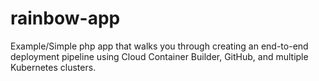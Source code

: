 # rainbow-app
Example/Simple php app that walks you through creating an end-to-end deployment pipeline using Cloud Container Builder, GitHub, and multiple Kubernetes clusters.
